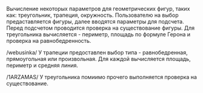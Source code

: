 Вычисление некоторых параметров для геометрических фигур, таких как: треугольник, трапеция, окружность. 
Пользователю на выбор предаставляется фигуры, далее вводятся параметры для подсчета. 
Перед подсчетом проводится проверка на существование фигуры. 
Для треугольника вычисляется - периметр, площадь по формуле Герона и проверка на равнобедренность.

/webusinka/ У трапеции предоставлен выбор типа - равнобедренная, прямоугольная или произвольная. 
Для каждой вычисляется площадь, периметр и средняя линия.

/1ARZAMAS/ У треугольника помиимо прочего выполняется проверка на существование.
